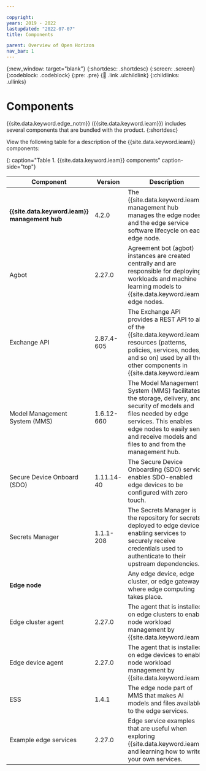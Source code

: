 ```yaml
---

copyright:
years: 2019 - 2022
lastupdated: "2022-07-07"
title: Components

parent: Overview of Open Horizon
nav_bar: 1
---
```


{:new_window: target="blank"}
{:shortdesc: .shortdesc}
{:screen: .screen}
{:codeblock: .codeblock}
{:pre: .pre}
{:child: .link .ulchildlink}
{:childlinks: .ullinks}

# Components

{{site.data.keyword.edge_notm}} ({{site.data.keyword.ieam}}) includes several components that are bundled with the product.
{:shortdesc}

View the following table for a description of the {{site.data.keyword.ieam}} components:

[//]: # (Pull from release tags hopefully?)

{: caption="Table 1. {{site.data.keyword.ieam}} components" caption-side="top"}

| Component                                     | Version    | Description                                                                                                                                                                                                                        |
|-----------------------------------------------|------------|------------------------------------------------------------------------------------------------------------------------------------------------------------------------------------------------------------------------------------|
| **{{site.data.keyword.ieam}} management hub** | 4.2.0      | The {{site.data.keyword.ieam}} management hub manages the edge nodes and the edge service software lifecycle on each edge node.                                                                                                    |
| Agbot                                         | 2.27.0     | Agreement bot (agbot) instances are created centrally and are responsible for deploying workloads and machine learning models to {{site.data.keyword.ieam}} edge nodes.                                                            |
| Exchange API                                  | 2.87.4-605 | The Exchange API provides a REST API to all of the {{site.data.keyword.ieam}} resources (patterns, policies, services, nodes, and so on) used by all the other components in {{site.data.keyword.ieam}}.                           |
| Model Management System (MMS)                 | 1.6.12-660 | The Model Management System (MMS) facilitates the storage, delivery, and security of models and files needed by edge services. This enables edge nodes to easily send and receive models and files to and from the management hub. |
| Secure Device Onboard (SDO)                   | 1.11.14-40 | The Secure Device Onboarding (SDO) service enables SDO-enabled edge devices to be configured with zero touch.                                                                                                                      |
| Secrets Manager                               | 1.1.1-208  | The Secrets Manager is the repository for secrets deployed to edge devices, enabling services to securely receive credentials used to authenticate to their upstream dependencies.                                                 |
| **Edge node**                                 |            | Any edge device, edge cluster, or edge gateway where edge computing takes place.                                                                                                                                                   |
| Edge cluster agent                            | 2.27.0     | The agent that is installed on edge clusters to enable node workload management by {{site.data.keyword.ieam}}.                                                                                                                     |
| Edge device agent                             | 2.27.0     | The agent that is installed on edge devices to enable node workload management by {{site.data.keyword.ieam}}.                                                                                                                      |
| ESS                                           | 1.4.1      | The edge node part of MMS that makes AI models and files available to the edge services.                                                                                                                                           |
| Example edge services                         | 2.27.0     | Edge service examples that are useful when exploring {{site.data.keyword.ieam}} and learning how to write your own services.                                                                                                       |
